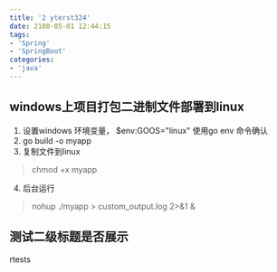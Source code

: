 ```yaml
---
title: '2 yterst324'
date: 2100-05-01 12:44:15
tags:
- 'Spring'
- 'SpringBoot'
categories:
- 'java'
---
```


<!-- more -->

## windows上项目打包二进制文件部署到linux
1. 设置windows 环境变量，   $env:GOOS="linux" 使用go env 命令确认
2. go build  -o myapp
3. 复制文件到linux 
  >  chmod +x myapp

4. 后台运行
> nohup ./myapp > custom_output.log 2>&1 &

## 测试二级标题是否展示
rtests


